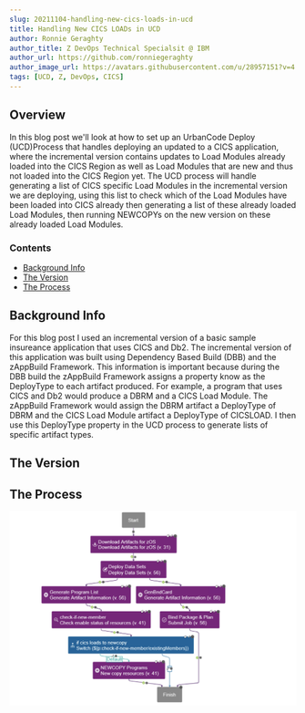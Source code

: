 ```yaml
---
slug: 20211104-handling-new-cics-loads-in-ucd
title: Handling New CICS LOADs in UCD
author: Ronnie Geraghty
author_title: Z DevOps Technical Specialsit @ IBM
author_url: https://github.com/ronniegeraghty
author_image_url: https://avatars.githubusercontent.com/u/28957151?v=4
tags: [UCD, Z, DevOps, CICS]
---
```


<!-- omit in toc -->
## Overview
In this blog post we'll look at how to set up an UrbanCode Deploy (UCD)Process that handles deploying an updated to a CICS application, where the incremental version contains updates to Load Modules already loaded into the CICS Region as well as Load Modules that are new and thus not loaded into the CICS Region yet. The UCD process will handle generating a list of CICS specific Load Modules in the incremental version we are deploying, using this list to check which of the Load Modules have been loaded into CICS already then generating a list of these already loaded Load Modules, then running NEWCOPYs on the new version on these already loaded Load Modules. 

<!-- omit in toc -->
### Contents
- [Background Info](#background-info)
- [The Version](#the-version)
- [The Process](#the-process)

## Background Info
For this blog post I used an incremental version of a basic sample insureance application that uses CICS and Db2. The incremental version of this application was built using Dependency Based Build (DBB) and the zAppBuild Framework. This information is important because during the DBB build the zAppBuild Framework assigns a property know as the DeployType to each artifact produced. For example, a program that uses CICS and Db2 would produce a DBRM and a CICS Load Module. The zAppBuild Framework would assign the DBRM artifact a DeployType of DBRM and the CICS Load Module artifact a DeployType of CICSLOAD. I then use this DeployType property in the UCD process to generate lists of specific artifact types. 

## The Version
## The Process
![Process Top Level Screenshot](/blog/2021-11-04-handling-new-cics-loads-in-ucd/process-top-level-screenshot.png)


